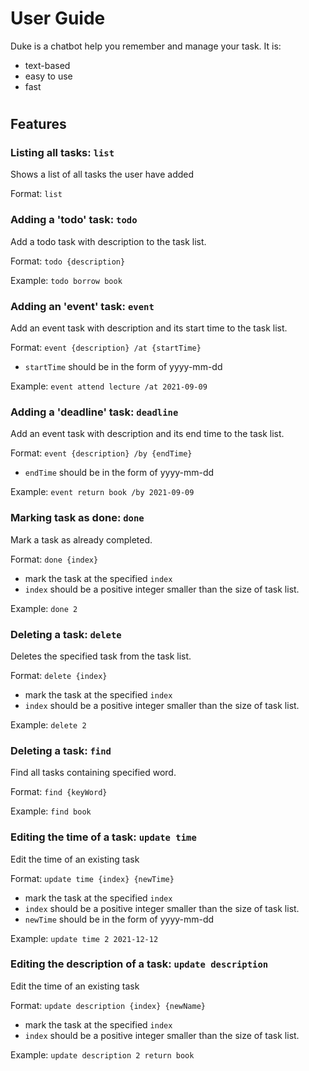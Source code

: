 # User Guide
Duke is a chatbot help you remember and manage your task. It is:
* text-based
* easy to use
* fast
#
## Features

### Listing all tasks: `list`

Shows a list of all tasks the user have added

Format: `list`

### Adding a 'todo' task: `todo`

Add a todo task with description to the task list.

Format: `todo {description}`

Example: `todo borrow book`

### Adding an 'event' task: `event`

Add an event task with description and its start time to the task list.

Format: `event {description} /at {startTime}`
* `startTime` should be in the form of yyyy-mm-dd

Example: `event attend lecture /at 2021-09-09`

### Adding a 'deadline' task: `deadline`

Add an event task with description and its end time to the task list.

Format: `event {description} /by {endTime}`
* `endTime` should be in the form of yyyy-mm-dd

Example: `event return book /by 2021-09-09`

### Marking task as done: `done`

Mark a task as already completed.

Format: `done {index}`
* mark the task at the specified `index`
* `index` should be a positive integer smaller than the size of task list.

Example: `done 2`

### Deleting a task: `delete`

Deletes the specified task from the task list.

Format: `delete {index}`
* mark the task at the specified `index`
* `index` should be a positive integer smaller than the size of task list.

Example: `delete 2`

### Deleting a task: `find`

Find all tasks containing specified word.

Format: `find {keyWord}`

Example: `find book`

### Editing the time of a task: `update time`

Edit the time of an existing task

Format: `update time {index} {newTime}`
* mark the task at the specified `index`
* `index` should be a positive integer smaller than the size of task list.
* `newTime` should be in the form of yyyy-mm-dd

Example: `update time 2 2021-12-12`

### Editing the description of a task: `update description`

Edit the time of an existing task

Format: `update description {index} {newName}`
* mark the task at the specified `index`
* `index` should be a positive integer smaller than the size of task list. 
  
Example: `update description 2 return book`



